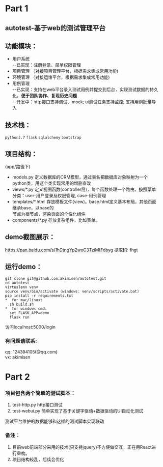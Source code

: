 # Part 1 
## autotest-基于web的测试管理平台
## 功能模块：
 *   用户系统 <br>
  --已实现：注册登录、菜单权限管理
 *   项目管理
  （对接项目管理平台，根据需求集成常用功能)
 *   环境管理
  （对接运维平台，根据需求集成常用功能)
 *   用例管理  <br>
  --已实现：支持在web平台录入测试用例并提交到后台，实现测试数据的持久化。**便于团队协作、复现历史问题** <br>
  --开发中：http接口支持调试、mock; ui测试任务支持监控; 支持用例批量导入 <br>

## 技术栈：
`python3.7` `flask` `sqlalchemy` `bootstrap`

## 项目结构：
(app/路径下) <br>
* models.py 定义数据库的ORM模型，通过表名把数据库对象映射为一个python类，用这个类实现常用的增删查改 <br>
* views/\*.py 定义视图函数(controller层)，每个函数处理一个路由。按照菜单分类：user-用户登录及权限管理, case-用例管理 <br>
* templates/\*.html 存放模板文件(view)。base.html定义基本布局，其他页面继承base，以base的<main>节点为根节点，渲染页面的个性化组件 <br>
* components/\*.py 存放复杂组件，比如表单。
  
## demo截图展示：
https://pan.baidu.com/s/1hDtngYp2woC3TziMfFdbyg 提取码: fhgt

## 运行demo：
```
git clone git@github.com:akimisen/autotest.git
cd autotest
virtualenv venv
source venv/bin/activate (windows: venv/scripts/activate.bat) 
pip install -r requirements.txt
*  for mac/linux:
  sh build.sh    
*  for windows cmd:
  set FLASK_APP=demo
  flask run
```
访问localhost:5000/login

### 有问题请联系: 
  qq: 124394105(@qq.com) <br>
  vx: akimisen <br>

# Part 2

### 项目包含两个简单的测试脚本：

1. test-http.py   http接口测试
2. test-webui.py  简单实现了基于关键字驱动+数据驱动的UI自动化测试<br>

测试平台维护的数据能够和这样的测试脚本实现联动

### 备注：

1. 目前web前端部分采用的技术(只支持jquery)不方便做交互，正在用React进行重构。
2. 项目结构较乱，后续会优化

